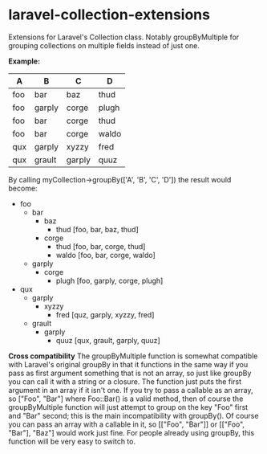 # laravel-collection-extensions
Extensions for Laravel's Collection class. Notably groupByMultiple for grouping collections on multiple fields instead of just one.

**Example:**

A | B | C | D
------------ | ------------- | ------------- | -------------
foo | bar | baz | thud
foo | garply | corge | plugh
foo | bar | corge | thud
foo | bar | corge | waldo
qux | garply | xyzzy | fred
qux | grault | garply | quuz

By calling myCollection->groupBy(['A', 'B', 'C', 'D']) the result would become:

* foo
  * bar
    * baz
      * thud [foo, bar, baz, thud]
    * corge
      * thud [foo, bar, corge, thud]
      * waldo [foo, bar, corge, waldo]
  * garply
    * corge
      * plugh [foo, garply, corge, plugh]
* qux
  * garply
    * xyzzy
      * fred [quz, garply, xyzzy, fred]
  * grault
    * garply
      * quuz [qux, grault, garply, quuz]

**Cross compatibility**
The groupByMultiple function is somewhat compatible with Laravel's original groupBy in that it functions in the same way if you pass as first argument something that is not an array, so just like groupBy you can call it with a string or a closure. The function just puts the first argument in an array if it isn't one. If you try to pass a callable as an array, so ["Foo", "Bar"] where Foo::Bar() is a valid method, then of course the groupByMultiple function will just attempt to group on the key "Foo" first and "Bar" second; this is the main incompatibility with groupBy(). Of course you can pass an array with a callable in it, so [["Foo", "Bar"]] or [["Foo", "Bar"], "Baz"] would work just fine. For people already using groupBy, this function will be very easy to switch to.
